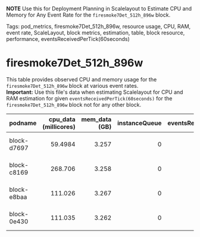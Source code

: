 **NOTE** Use this for Deployment Planning in Scalelayout to Estimate CPU and Memory for Any Event Rate for the `firesmoke7Det_512h_896w` block.

Tags: pod_metrics, firesmoke7Det_512h_896w, resource usage, CPU, RAM, event rate, ScaleLayout, block metrics, estimation, table, block resource, performance, eventsReceivedPerTick(60seconds)

# firesmoke7Det_512h_896w

This table provides observed CPU and memory usage for the `firesmoke7Det_512h_896w` block at various event rates.  
**Important:**  Use this file's data when estimating Scalelayout for CPU and RAM estimation for given `eventsReceivedPerTick(60seconds)` for the `firesmoke7Det_512h_896w` block not for any other block.


| podname     |   cpu_data (millicores) |   mem_data (GB) |   instanceQueue |   eventsReceivedPerTick(60seconds) | updateTime          |
|:------------|------------------------:|----------------:|----------------:|-----------------------------------:|:--------------------|
| block-d7697 |                 59.4984 |           3.257 |               0 |                                120 | 2025-06-24 06:36:15 |
| block-c8169 |                268.706  |           3.258 |               0 |                                500 | 2025-06-24 06:36:14 |
| block-e8baa |                111.026  |           3.267 |               0 |                                240 | 2025-06-24 06:36:22 |
| block-0e430 |                111.035  |           3.262 |               0 |                                252 | 2025-06-24 06:36:21 |

